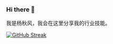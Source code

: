 ### Hi there 👋

我是杨秋风，我会在这里分享我的行业技能。

[comment]: <> (![暗色]&#40;https://raw.githubusercontent.com/yangqiaoqiang/yangqiaoqiang/output/github-contribution-grid-snake.svg#gh-dark-mode-only&#41;)

[comment]: <> (![亮色]&#40;https://raw.githubusercontent.com/yangqiaoqiang/yangqiaoqiang/output/github-contribution-grid-snake.svg#gh-light-mode-only&#41;)

[comment]: <> (![]&#40;https://raw.githubusercontent.com/yangqiaoqiang/yangqiaoqiang/main/assets/github-contribution-grid-snake.svg&#41;)

[comment]: <> (<div align="center"> <img src="https://metrics.lecoq.io/yangqiaoqiang?template=classic&config.timezone=Asia%2FShanghai"> </div>)

[comment]: <> (<div align="center"> <img height="137px" src="https://github-readme-stats.vercel.app/api?username=yangqiaoqiang&hide_title=true&hide_border=true&show_icons=trueline_height=21&text_color=000&icon_color=000&bg_color=0,ea6161,ffc64d,fffc4d,52fa5a&theme=graywhite" /> </div>)

[comment]: <> (<div align="center"> <img src="https://github-readme-stats.vercel.app/api/top-langs/?username=yangqiaoqiang&hide_title=true&hide_border=true&layout=compact&langs_count=6&text_color=000&icon_color=fff&bg_color=0,52fa5a,4dfcff,c64dff&theme=graywhite" /> </div>)

[comment]: <> (<div align="center"> <img src="https://github-profile-trophy.vercel.app/?username=yangqiaoqiang" /> </div>)

[comment]: <> (<span > <img src="https://img.shields.io/badge/-HTML5-E34F26?style=flat-square&logo=html5&logoColor=white" /> <img src="https://img.shields.io/badge/-CSS3-1572B6?style=flat-square&logo=css3" /> <img src="https://img.shields.io/badge/-JavaScript-oringe?style=flat-square&logo=javascript" /> </span>)

[comment]: <> (<div align="center"> <img src="https://visitor-badge.glitch.me/badge?page_id=yangqiaoqiang" /> </div>)

[comment]: <> (<div align="center"> <img src="https://activity-graph.herokuapp.com/graph?username=yangqiaoqiang&theme=xcode" /> </div>)

<a href="https://git.io/streak-stats"><img src="https://github-readme-streak-stats.herokuapp.com?user=yangqiaoqiang&locale=zh_Hans" alt="GitHub Streak" /></a>

[comment]: <> (<div align="center"> <img src="https://stats.justsong.cn/api/csdn?id=weixin_50915462"> </div>)

[comment]: <> (<h1 align="center"> <a href="https://sunguoqi.com/"> <img src="https://readme-typing-svg.herokuapp.com/?lines=健康与开心!&center=true&size=27"> </a> </h1>)
